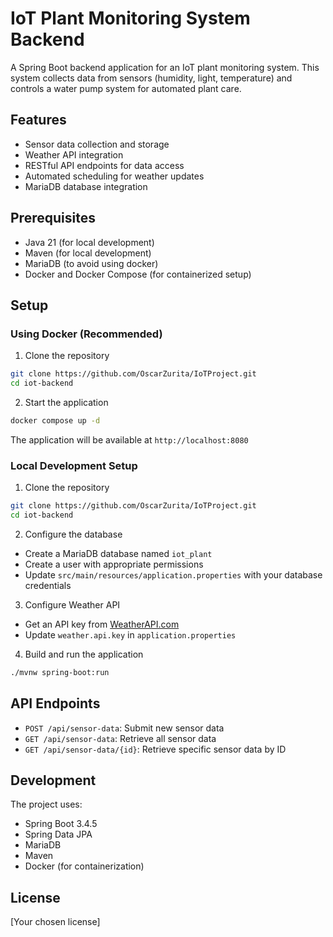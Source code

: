 # IoT Plant Monitoring System Backend

A Spring Boot backend application for an IoT plant monitoring system. This system collects data from sensors (humidity, light, temperature) and controls a water pump system for automated plant care.

## Features

- Sensor data collection and storage
- Weather API integration
- RESTful API endpoints for data access
- Automated scheduling for weather updates
- MariaDB database integration

## Prerequisites

- Java 21 (for local development)
- Maven (for local development)
- MariaDB (to avoid using docker)
- Docker and Docker Compose (for containerized setup)

## Setup

### Using Docker (Recommended)

1. Clone the repository
```bash
git clone https://github.com/OscarZurita/IoTProject.git
cd iot-backend
```

2. Start the application
```bash
docker compose up -d
```

The application will be available at `http://localhost:8080`

### Local Development Setup

1. Clone the repository
```bash
git clone https://github.com/OscarZurita/IoTProject.git
cd iot-backend
```

2. Configure the database
- Create a MariaDB database named `iot_plant`
- Create a user with appropriate permissions
- Update `src/main/resources/application.properties` with your database credentials

3. Configure Weather API
- Get an API key from [WeatherAPI.com](https://www.weatherapi.com/)
- Update `weather.api.key` in `application.properties`

4. Build and run the application
```bash
./mvnw spring-boot:run
```

## API Endpoints

- `POST /api/sensor-data`: Submit new sensor data
- `GET /api/sensor-data`: Retrieve all sensor data
- `GET /api/sensor-data/{id}`: Retrieve specific sensor data by ID

## Development

The project uses:
- Spring Boot 3.4.5
- Spring Data JPA
- MariaDB
- Maven
- Docker (for containerization)

## License

[Your chosen license] 
